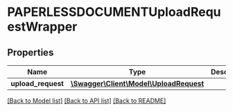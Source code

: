 # PAPERLESSDOCUMENTUploadRequestWrapper

## Properties
Name | Type | Description | Notes
------------ | ------------- | ------------- | -------------
**upload_request** | [**\Swagger\Client\Model\UploadRequest**](UploadRequest.md) |  | 

[[Back to Model list]](../../README.md#documentation-for-models) [[Back to API list]](../../README.md#documentation-for-api-endpoints) [[Back to README]](../../README.md)


